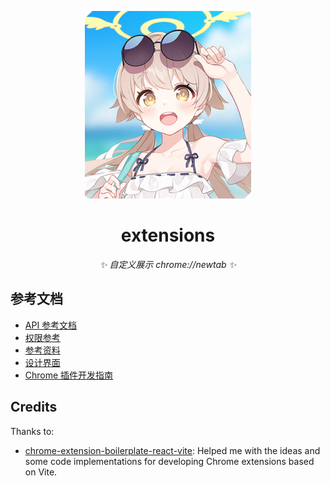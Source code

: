 <div align="center">

[![icon](./public/icon.png)](https://github.com/lhvision/extensions)

# extensions

_✨ 自定义展示 chrome://newtab ✨_

</div>

## 参考文档

- [API 参考文档](https://developer.chrome.com/docs/extensions/reference/api?hl=zh-cn)
- [权限参考](https://developer.chrome.com/docs/extensions/reference/permissions-list)
- [参考资料](https://developer.chrome.com/docs/extensions/reference?hl=zh-cn)
- [设计界面](https://developer.chrome.com/docs/extensions/develop/ui?hl=zh-cn)
- [Chrome 插件开发指南](https://developer.chrome.com/docs/extensions/mv3/getstarted/?hl=zh-cn)

## Credits

Thanks to:

- [chrome-extension-boilerplate-react-vite](https://github.com/Jonghakseo/chrome-extension-boilerplate-react-vite): Helped me with the ideas and some code implementations for developing Chrome extensions based on Vite.
